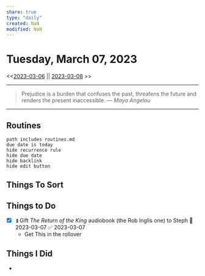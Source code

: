 ```yaml
---
share: true
type: "daily"
created: NaN 
modified: NaN
---
```

# Tuesday, March 07, 2023
<<[2023-03-06](./2023-03-06.md#) || [2023-03-08](./2023-03-08.md#) >>

---

> Prejudice is a burden that confuses the past, threatens the future and renders the present inaccessible.
> — <cite>Maya Angelou</cite>

---
 
## Routines
```tasks
path includes routines.md
due date is today
hide recurrence rule
hide due date
hide backlink
hide edit button
```

## Things To Sort

## Things to Do
- [x] ⏫ Gift *The Return of the King* audiobook (the Rob Inglis one) to Steph 📅 2023-03-07 ✅ 2023-03-07
	- Get This in the rollover


## Things I Did
- 
